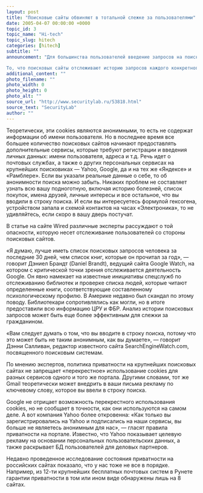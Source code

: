```yaml
---
layout: post
title: "Поисковые сайты обвиняют в тотальной слежке за пользователями"
date: 2005-04-07 00:00:00 +0000
topic_id: 3
topic_name: "Hi-tech"
topic_slug: hitech
categories: [hitech]
subtitle: ""
announcement: "Для большинства пользователей введение запросов на поисковых сайтах стало обыденным делом. А ведь история поисковых запросов конкретного гражданина может многое о нем рассказать.

То, что поисковых сайты отслеживают историю запросов каждого конкретного пользователя и хранят эту информацию долгое время — известный факт. Слежка производится с помощью идентификационных cookies, которые записываются и хранятся на компьютере пользователя."
additional_content: ""
photo_filename: ""
photo_width: 0
photo_height: 0
photo_alt: ""
source_url: "http://www.securitylab.ru/53818.html"
source_text: "SecurityLab"
author: ""
---
```

Теоретически, эти cookies являются анонимными, то есть не содержат информации об имени пользователя. Но в последнее время все большее количество поисковых сайтов начинают предоставлять дополнительные сервисы, которые требуют регистрации и введения личных данных: имени пользователя, адреса и т.д. Речь идет о почтовых службах, а также о других персональных сервисах на крупнейших поисковиках — Yahoo, Google, да и на тех же «Яндексе» и «Рамблере». Если вы указали реальные данные о себе, то об анонимности поиска можно забыть. Никаких проблем не составляет узнать всю вашу подноготную, включая историю болезней, список покупок, имена друзей, личные интересы и все остальное, что вы вводили в строку поиска. И если вы интересуетесь формулой гексогена, устройством запала и схемой контактов на часах «Электроника», то не удивляйтесь, если скоро в вашу дверь постучат.

В статье на сайте Wired различные эксперты рассуждают о той опасности, которую несет отслеживание пользователей со стороны поисковых сайтов.

«Я думаю, лучше иметь список поисковых запросов человека за последние 30 дней, чем список книг, которые он прочитал за год», — говорит Дэниел Брандт (Daniel Brandt), ведущий сайта Google Watch, на котором с критической точки зрения отслеживается деятельность Google. Он явно намекает на известные инициативы спецслужб по отслеживанию библиотек и проверке списка людей, которые читают определенные книги, соответствующие составленному психологическому профилю. В Америке недавно был скандал по этому поводу. Библиотекари сопротивлялись как могли, но в итоге предоставили всю информацию ЦРУ и ФБР. Анализ истории поисковых запросов может быть еще более эффективным для слежки за гражданином.

«Вам следует думать о том, что вы вводите в строку поиска, потому что это может быть не таким анонимным, как вы думаете», — говорит Дэнни Салливан, редактор известного сайта SearchEngineWatch.com, посвященного поисковым системам.

По мнению экспертов, политика приватности на крупнейших поисковых сайтах не запрещает «перекрестное» использование cookies для разных сервисов одного и того же портала. Другими словами, тот же Gmail теоретически может внедрить в ваши письма рекламу по ключевому слову, которое вы ввели в строку поиска.

Google не отрицает возможность перекрестного использования cookies, но не сообщает в точности, как они используются на самом деле. А вот компания Yahoo более откровенна: «Как только вы зарегистрировались на Yahoo и подписались на наши сервисы, вы больше не являетесь анонимным для нас», — гласят правила приватности на портале. Известно, что Yahoo показывает целевую рекламу на основании персональных пользовательских данных, а также раскрывает БД пользователей для деловых партнеров.

Недавно проведенное исследование состояния приватности на российских сайтах показало, что у нас тоже не все в порядке. Например, из 12-ти крупнейших бесплатных почтовых систем в Рунете гарантии приватности в том или ином виде обнаружены лишь на 8 сайтах.
